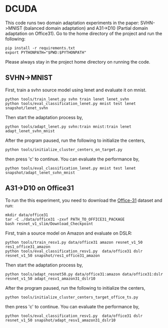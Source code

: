 # DCUDA
This code runs two domain adaptation experiments in the paper: SVHN->MNIST (balanced  domain adaptation) and A31->D10 (Partial domain adaptation on Office31). Go to the home directory of the project and run the following:

```
pip install -r requirements.txt
export PYTHONPATH="$PWD:$PYTHONPATH"
```

Please always stay in the project home directory on running the code.

## SVHN->MNIST
First, train a svhn source model using lenet and evaluate it on mnist.

```
python tools/train_lenet.py svhn train lenet lenet_svhn
python tools/eval_classification_lenet.py mnist test lenet snapshot/lenet_svhn
```

Then start the adaptation process by,

```
python tools/adapt_lenet.py svhn:train mnist:train lenet adapt_lenet_svhn_mnist
```

After the program paused, run the following to initialize the centers,

```
python tools/initialize_cluster_centers_on_target.py 
```

then press 'c' to continue. You can evaluate the performance by,

```
python tools/eval_classification_lenet.py mnist test lenet snapshot/adapt_lenet_svhn_mnist
```


## A31->D10 on Office31

To run the this experiment, you need to download the [Office-31](https://people.eecs.berkeley.edu/~jhoffman/domainadapt) dataset and run:

```
mkdir data/office31
tar -C ./data/office31 -zxvf PATH_TO_OFFICE31_PACKAGE
bash resnet_v1_slim/Download_Checkpoint 
```

First, train a source model on Amazon and evaluate on DSLR:

```
python tools/train_resv1.py data/office31 amazon resnet_v1_50 res1_office31_amazon
python tools/eval_classification_resv1.py  data/office31 dslr resnet_v1_50 snapshot/res1_office31_amazon
```

Then start the adaptation process by,

```
python tools/adapt_resnet50.py data/office31:amazon data/office31:dslr resnet_v1_50 adapt_resv1_amazon31_dslr10
```

After the program paused, run the following to initialize the centers,

```
python tools/initialize_cluster_centers_target_office_ts.py  
```

then press 'c' to continue. You can evaluate the performance by,

```
python tools/eval_classification_resv1.py  data/office31 dslr resnet_v1_50 snapshot/adapt_resv1_amazon31_dslr10
```

